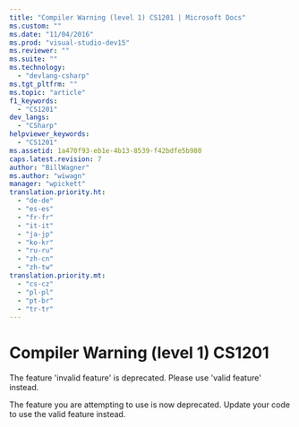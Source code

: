```yaml
---
title: "Compiler Warning (level 1) CS1201 | Microsoft Docs"
ms.custom: ""
ms.date: "11/04/2016"
ms.prod: "visual-studio-dev15"
ms.reviewer: ""
ms.suite: ""
ms.technology: 
  - "devlang-csharp"
ms.tgt_pltfrm: ""
ms.topic: "article"
f1_keywords: 
  - "CS1201"
dev_langs: 
  - "CSharp"
helpviewer_keywords: 
  - "CS1201"
ms.assetid: 1a470f93-eb1e-4b13-8539-f42bdfe5b980
caps.latest.revision: 7
author: "BillWagner"
ms.author: "wiwagn"
manager: "wpickett"
translation.priority.ht: 
  - "de-de"
  - "es-es"
  - "fr-fr"
  - "it-it"
  - "ja-jp"
  - "ko-kr"
  - "ru-ru"
  - "zh-cn"
  - "zh-tw"
translation.priority.mt: 
  - "cs-cz"
  - "pl-pl"
  - "pt-br"
  - "tr-tr"
---
```

# Compiler Warning (level 1) CS1201
The feature 'invalid feature' is deprecated. Please use 'valid feature' instead.  
  
 The feature you are attempting to use is now deprecated. Update your code to use the valid feature instead.